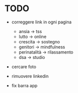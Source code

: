 # TODO
- correggere link in ogni pagina
    - ansia -> tss
    - lutto -> online
    - crescita -> sostegno
    - genitori -> mindfulness
    - perinatalità -> rilassamento
    - dsa -> studio

- cercare foto

- rimuovere linkedin

- fix barra app